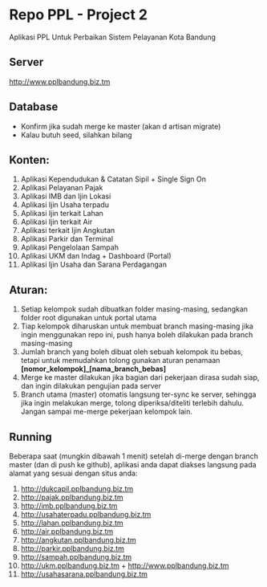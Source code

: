 # Repo PPL - Project 2
Aplikasi PPL Untuk Perbaikan Sistem Pelayanan Kota Bandung

## Server
http://www.pplbandung.biz.tm

## Database
- Konfirm jika sudah merge ke master (akan d artisan migrate)
- Kalau butuh seed, silahkan bilang

## Konten:
1. Aplikasi Kependudukan & Catatan Sipil + Single Sign On
2. Aplikasi Pelayanan Pajak
3. Aplikasi IMB dan Ijin Lokasi
4. Aplikasi Ijin Usaha terpadu
5. Aplikasi Ijin terkait Lahan
6. Aplikasi Ijin terkait Air
7. Aplikasi terkait Ijin Angkutan
8. Aplikasi Parkir dan Terminal
9. Aplikasi Pengelolaan Sampah
10. Aplikasi UKM dan Indag + Dashboard (Portal)
11. Aplikasi Ijin Usaha dan Sarana Perdagangan

## Aturan:
1. Setiap kelompok sudah dibuatkan folder masing-masing, sedangkan folder root digunakan untuk portal utama
2. Tiap kelompok diharuskan untuk membuat branch masing-masing jika ingin menggunakan repo ini, push hanya boleh dilakukan pada branch masing-masing
3. Jumlah branch yang boleh dibuat oleh sebuah kelompok itu bebas, tetapi untuk memudahkan tolong gunakan aturan penamaan **[nomor_kelompok]_[nama_branch_bebas]**
4. Merge ke master dilakukan jika bagian dari pekerjaan dirasa sudah siap, dan ingin dilakukan pengujian pada server
5. Branch utama (master) otomatis langsung ter-sync ke server, sehingga jika ingin melakukan merge, tolong diperiksa/diteliti terlebih dahulu. Jangan sampai me-merge pekerjaan kelompok lain.

## Running
Beberapa saat (mungkin dibawah 1 menit) setelah di-merge dengan branch master (dan di push ke github), aplikasi anda dapat diakses langsung pada alamat yang sesuai dengan situs anda:

1. http://dukcapil.pplbandung.biz.tm
2. http://pajak.pplbandung.biz.tm
3. http://imb.pplbandung.biz.tm
4. http://usahaterpadu.pplbandung.biz.tm
5. http://lahan.pplbandung.biz.tm
6. http://air.pplbandung.biz.tm
7. http://angkutan.pplbandung.biz.tm
8. http://parkir.pplbandung.biz.tm
9. http://sampah.pplbandung.biz.tm
10. http://ukm.pplbandung.biz.tm + http://www.pplbandung.biz.tm
11. http://usahasarana.pplbandung.biz.tm

